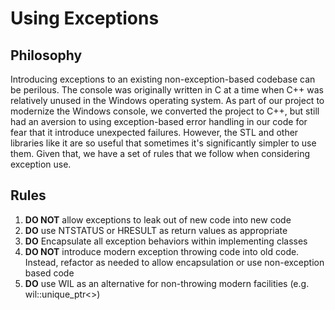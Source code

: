 # Using Exceptions

## Philosophy
Introducing exceptions to an existing non-exception-based codebase can be perilous. The console was originally written
in C at a time when C++ was relatively unused in the Windows operating system. As part of our project to modernize the
Windows console, we converted the project to C++, but still had an aversion to using exception-based error handling in
our code for fear that it introduce unexpected failures. However, the STL and other libraries like it are so useful that
sometimes it's significantly simpler to use them. Given that, we have a set of rules that we follow when considering
exception use.

## Rules
1. **DO NOT** allow exceptions to leak out of new code into new code
1. **DO** use NTSTATUS or HRESULT as return values as appropriate
1. **DO** Encapsulate all exception behaviors within implementing classes
1. **DO NOT** introduce modern exception throwing code into old code. Instead, refactor as needed to allow encapsulation or
   use non-exception based code
1. **DO** use WIL as an alternative for non-throwing modern facilities (e.g. wil::unique_ptr<>)
